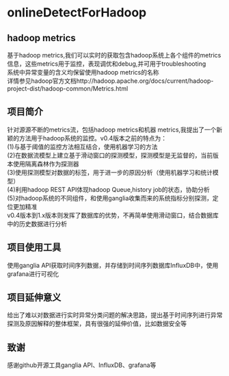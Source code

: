 # onlineDetectForHadoop
## hadoop metrics<br>
基于hadoop metrics,我们可以实时的获取包含hadoop系统上各个组件的metrics信息，这些metrics用于监控，表现调优和debug,并可用于troubleshooting<br>系统中异常变量的含义均保留使用hadoop metrics的名称<br>详情参见hadoop官方文档http://hadoop.apache.org/docs/current/hadoop-project-dist/hadoop-common/Metrics.html<br>
## 项目简介 <br>
 针对源源不断的metrics流，包括hadoop metrics和机器 metrics,我提出了一个新颖的方法用于hadoop系统的监控。v0.4版本之前的特点为：<br>(1)与基于阈值的监控方法相互结合，使用机器学习的方法<br>(2)在数据流模型上建立基于滑动窗口的探测模型，探测模型是无监督的，当前版本使用隔离森林作为探测器<br>(3)使用探测模型对数据的标签，用于进一步的原因分析（使用机器学习和统计模型）<br>(4)利用hadoop REST API体现hadoop Queue,history job的状态，协助分析<br>(5)对hadoop系统的不同组件，和使用ganglia收集而来的系统指标分别探测，定位更加精准<br>v0.4版本到1.x版本则发挥了数据库的优势，不再简单使用滑动窗口，结合数据库中的历史数据进行分析<br>
## 项目使用工具 <br>
使用ganglia API获取时间序列数据，并存储到时间序列数据库InfluxDB中，使用grafana进行可视化
## 项目延伸意义 <br>
给出了难以对数据进行实时异常分类问题的解决思路，提出基于时间序列进行异常探测及原因解释的整体框架，具有很强的延伸价值，比如数据安全等
## 致谢 <br>
感谢github开源工具ganglia API、InfluxDB、grafana等

